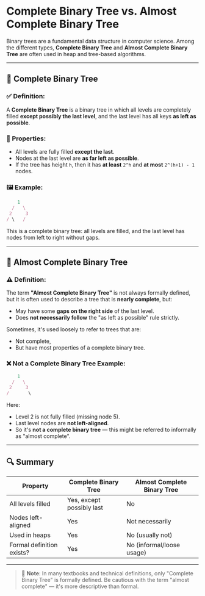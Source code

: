 # Complete Binary Tree vs. Almost Complete Binary Tree

Binary trees are a fundamental data structure in computer science. Among the different types, **Complete Binary Tree** and **Almost Complete Binary Tree** are often used in heap and tree-based algorithms.

---

## 🌳 Complete Binary Tree

### ✅ Definition:
A **Complete Binary Tree** is a binary tree in which all levels are completely filled **except possibly the last level**, and the last level has all keys **as left as possible**.

### 📌 Properties:
- All levels are fully filled **except the last**.
- Nodes at the last level are **as far left as possible**.
- If the tree has height `h`, then it has **at least** `2^h` and **at most** `2^(h+1) - 1` nodes.

### 🖼️ Example:
```js
    1
  /   \
 2     3
/ \   /
```


This is a complete binary tree: all levels are filled, and the last level has nodes from left to right without gaps.

---

## 🌿 Almost Complete Binary Tree

### ⚠️ Definition:
The term **"Almost Complete Binary Tree"** is not always formally defined, but it is often used to describe a tree that is **nearly complete**, but:
- May have some **gaps on the right side** of the last level.
- Does **not necessarily follow** the "as left as possible" rule strictly.

Sometimes, it's used loosely to refer to trees that are:
- Not complete,
- But have most properties of a complete binary tree.

### ❌ Not a Complete Binary Tree Example:

```js
    1
  /   \
 2     3
/       \
```


Here:
- Level 2 is not fully filled (missing node 5).
- Last level nodes are **not left-aligned**.
- So it's **not a complete binary tree** — this might be referred to informally as "almost complete".

---

## 🔍 Summary

| Property                     | Complete Binary Tree         | Almost Complete Binary Tree       |
|-----------------------------|------------------------------|-----------------------------------|
| All levels filled           | Yes, except possibly last    | No                                |
| Nodes left-aligned          | Yes                          | Not necessarily                   |
| Used in heaps               | Yes                          | No (usually not)                  |
| Formal definition exists?   | Yes                          | No (informal/loose usage)         |

---

> 📘 **Note**: In many textbooks and technical definitions, only "Complete Binary Tree" is formally defined. Be cautious with the term "almost complete" — it's more descriptive than formal.

